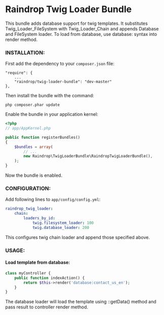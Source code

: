 # Raindrop Twig Loader Bundle

This bundle adds database support for twig templates. It substitutes Twig_Loader_FileSystem with Twig_Loader_Chain and appends Database and FileSystem loader.
To load from database, use database:<name> syntax into render method.


### **INSTALLATION**:

First add the dependency to your `composer.json` file:

    "require": {
        ...
        "raindrop/twig-loader-bundle": "dev-master"
    },

Then install the bundle with the command:

    php composer.phar update

Enable the bundle in your application kernel:

``` php
<?php
// app/AppKernel.php

public function registerBundles()
{
    $bundles = array(
        // ...
        new Raindrop\TwigLoaderBundle\RaindropTwigLoaderBundle(),
    );
}
```

Now the bundle is enabled.

### **CONFIGURATION**:

Add following lines to `app/config/config.yml`:

``` yaml
raindrop_twig_loader:
    chain:
        loaders_by_id:
            twig.filesystem_loader: 100
            twig.database_loader: 200
```

This configures twig chain loader and append those specified above.

### **USAGE**:

#### Load template from database:

``` php
class myController {
	public function indexAction() {
		return $this->render('database:contact_us_en');
	}
}
```

The database loader will load the template using <entity>::getData() method and pass result to controller render method.
